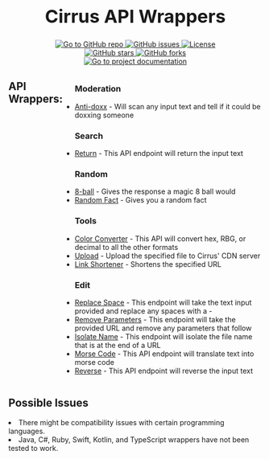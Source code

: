 <div align="center">
    <h1 style="font-size: 36px;">Cirrus API Wrappers</h1>
    <a href="https://github.com/Cirrus-Technologies/cirrus-api-wrappers" target="_blank">
        <img src="https://cdn.cirrus.center/main/icons/v1.svg" alt="Go to GitHub repo">
    </a>
    <a href="https://github.com/Cirrus-Technologies/cirrus-api-wrappers/issues" target="_blank">
        <img src="https://img.shields.io/github/issues/Cirrus-Technologies/cirrus-api-wrappers" alt="GitHub issues">
    </a>
    <a href="https://github.com/Cirrus-Technologies/cirrus-api-wrappers/blob/main/LICENSE" target="_blank">
        <img src="https://cdn.cirrus.center/main/icons/License-MIT-blue.svg" alt="License">
    </a>
    <br>
    <a href="https://github.com/Cirrus-Technologies/cirrus-api-wrappers" target="_blank">
        <img src="https://img.shields.io/github/stars/Cirrus-Technologies/cirrus-api-wrappers?style=social" alt="GitHub stars">
    </a>
    <a href="https://github.com/Cirrus-Technologies/cirrus-api-wrappers" target="_blank">
        <img src="https://img.shields.io/github/forks/Cirrus-Technologies/cirrus-api-wrappers?style=social" alt="GitHub forks">
    </a>
    <br>
    <a href="https://docs.cirrus.center" target="_blank">
        <img src="https://cdn.cirrus.center/main/icons/view-Documentation-blue.svg" alt="Go to project documentation">
    </a>
</div>    
<div style="display: flex; align-items: flex-start;">
    <h2 style="text-align: left;">API Wrappers:</h2>
    <ul>
        <h3>Moderation</h3><li><a href="/anti-doxx/">Anti-doxx</a> - Will scan any input text and tell if it could be doxxing someone</li>
        <h3>Search</h3><li><a href="/return/">Return</a> - This API endpoint will return the input text</li>
        <h3>Random</h3><li><a href="/8-ball/">8-ball</a> - Gives the response a magic 8 ball would</li>
        <li><a href="/random-fact/">Random Fact</a> - Gives you a random fact</li>
        <h3>Tools</h3><li><a href="/color-converter/">Color Converter</a> - This API will convert hex, RBG, or decimal to all the other formats</li>
        <li><a href="/upload/">Upload</a> - Upload the specified file to Cirrus' CDN server</li>
        <li><a href="/link-shortener/">Link Shortener</a> - Shortens the specified URL</li>
        <h3>Edit</h3><li><a href="/replace-space/">Replace Space</a> - This endpoint will take the text input provided and replace any spaces with a -</li>
        <li><a href="/remove-parameters/">Remove Parameters</a> - This endpoint will take the provided URL and remove any parameters that follow</li>
        <li><a href="/isolate-name/">Isolate Name</a> - This endpoint will isolate the file name that is at the end of a URL</li>
        <li><a href="/morese-code/">Morse Code</a> - This API endpoint will translate text into morse code</li>
        <li><a href="/reverse/">Reverse</a> - This API endpoint will reverse the input text</li>
    </ul>
</div>
<h2 style="text-align: left;">Possible Issues</h2>
<li><a>There might be compatibility issues with certain programming languages.</a></li>
<li><a>Java, C#, Ruby, Swift, Kotlin, and TypeScript wrappers have not been tested to work.</a></li>
